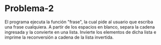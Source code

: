 # Problema-2
El programa ejecuta la función "frase", la cual pide al usuario que escriba una frase cualquiera.
A partir de los espacios en blanco, separa la cadena ingresada y la convierte en una lista.
Invierte los elementos de dicha lista e imprime la reconversión a cadena de la lista invertida.

